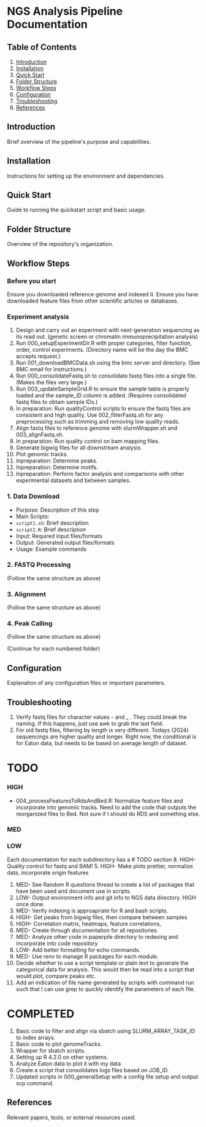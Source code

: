 # NGS Analysis Pipeline Documentation

## Table of Contents
1. [Introduction](#introduction)
2. [Installation](#installation)
3. [Quick Start](#quick-start)
4. [Folder Structure](#folder-structure)
5. [Workflow Steps](#workflow-steps)
6. [Configuration](#configuration)
7. [Troubleshooting](#troubleshooting)
8. [References](#references)

## Introduction
Brief overview of the pipeline's purpose and capabilities.

## Installation
Instructions for setting up the environment and dependencies.

## Quick Start
Guide to running the quickstart script and basic usage.

## Folder Structure
Overview of the repository's organization.

## Workflow Steps
### Before you start
Ensure you downloaded reference genome and indexed it. Ensure you have downloaded feature files from other scientific articles or databases.

### Experiment analysis
1. Design and carry out an experiment with next-generation sequencing as its read out. (genetic screen or chromatin immunoprecipitation analysis)
2. Run 000_setupExperimentDir.R with proper categories, filter function, order, control experiments. (Directory name will be the day the BMC accepts request.)
3. Run 001_downloadBMCData.sh using the bmc server and directory. (See BMC email for instructions.)
4. Run 000_consolidateFastq.sh to consolidate fastq files into a single file. (Makes the files very large.)
5. Run 003_updateSampleGrid.R to ensure the sample table is properly loaded and the sample_ID column is added. (Requires consolidated fastq files to obtain sample IDs.)
6. In preparation: Run qualityControl scripts to ensure the fastq files are consistent and high quality. Use 002_filterFastq.sh for any preprocessing such as trimming and removing low quality reads.
7. Align fastq files to reference genome with slurmWrapper.sh and 003_alignFastq.sh.
8. In preparation: Run quality control on bam mapping files.
9. Generate bigwig files for all downstream analysis.
10. Plot genomic tracks.
11. Inpreparation: Determine peaks.
12. Inpreparation: Determine motifs.
13. Inpreparation: Perform factor analysis and comparisons with other experimental datasets and between samples.

### 1. Data Download
- Purpose: Description of this step
- Main Scripts:
- `script1.sh`: Brief description
- `script2.R`: Brief description
- Input: Required input files/formats
- Output: Generated output files/formats
- Usage: Example commands

### 2. FASTQ Processing
(Follow the same structure as above)

### 3. Alignment
(Follow the same structure as above)

### 4. Peak Calling
(Follow the same structure as above)

(Continue for each numbered folder)

## Configuration
Explanation of any configuration files or important parameters.

## Troubleshooting

1. Verify fastq files for character values - and _ . They could break the naming. If this happens, just use awk to grab the last field.
2. For old fastq files, filtering by length is very different. Todays (2024) sequencings  are higher quality and longer. Right now, the conditional is for Eaton data, but needs to be based on average length of dataset.

# TODO
### HIGH
- 004_processFeaturesToRdsAndBed.R: Normalize feature files and incorporate into genomic tracks. Need to add the code that outputs the reorganized files to Bed. Not sure if I should do RDS and something else.
### MED
### LOW

Each documentation for each subdirectory has a # TODO section 
8. HIGH- Quality control for fastq and BAM!
5. HIGH- Make plots prettier, normalize data, incorporate origin features
1. MED- See Random R questions thread to create a list of packages that have been used and document use in scripts.
2. LOW- Output environment info and git info to NGS data directory. HIGH once done. 
4. MED- Verify indexing is approapriate for R and bash scripts. 
6. HIGH- Get peaks from bigwig files, then compare between samples
7. HIGH- Correlation matrix, heatmaps, feature correlations, 
9. MED- Create through documentation for all repositories
10. MED- Analyze other code in paperpile directory to redesing and incorporate into code repository
11. LOW- Add better formatting for echo commands. 
12. MED- Use renv to manage R packages for each module.
13. Decide whether to use a script template or plain text to generate the categorical data for analysis. This would then be read into a script that would plot, compare peaks etc. 
14. Add an indication of file name generated by scripts with command run such that I can use grep to quickly identify the parameters of each file. 

# COMPLETED
1. Basic code to filter and align via sbatch using SLURM_ARRAY_TASK_ID to index arrays.
2. Basic code to plot genomeTracks.
3. Wrapper for sbatch scripts.
4. Setting up R 4.2.0 on other systems.
5. Analyze Eaton data to plot it with my data
6. Create a script that consolidates logs files based on JOB_ID.
7. Updated scripts in 000_generalSetup with a config file setup and output scp command.
## References
Relevant papers, tools, or external resources used.
